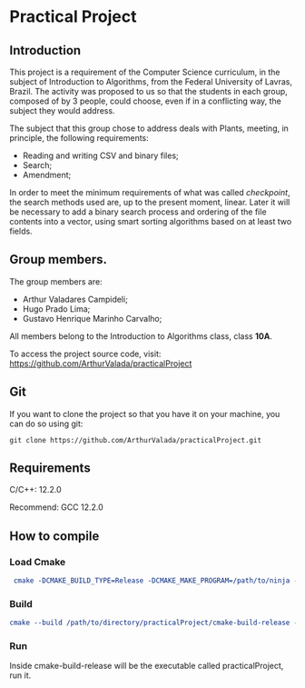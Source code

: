 # Practical Project

## Introduction

This project is a requirement of the Computer Science curriculum, in the subject of Introduction to Algorithms,
from the Federal University of Lavras, Brazil. The activity was proposed to us so that the students in each group, composed of
by 3 people, could choose, even if in a conflicting way, the subject they would address.

The subject that this group chose to address deals with Plants, meeting, in principle, the following requirements:

- Reading and writing CSV and binary files;
- Search;
- Amendment;

In order to meet the minimum requirements of what was called _checkpoint_, the search methods used are, up to the
present moment, linear. Later it will be necessary to add a binary search process and ordering of the
file contents into a vector, using smart sorting algorithms based on at least two fields.

## Group members.

The group members are:
 
- Arthur Valadares Campideli;
- Hugo Prado Lima;
- Gustavo Henrique Marinho Carvalho;

All members belong to the Introduction to Algorithms class, class **10A**.

To access the project source code, visit: https://github.com/ArthurValada/practicalProject

## Git

If you want to clone the project so that you have it on your machine, you can do so using git:
```git
git clone https://github.com/ArthurValada/practicalProject.git
```

## Requirements

C/C++: 12.2.0

Recommend: GCC 12.2.0

## How to compile

### Load Cmake
```cmake
 cmake -DCMAKE_BUILD_TYPE=Release -DCMAKE_MAKE_PROGRAM=/path/to/ninja -DCMAKE_C_COMPILER=/usr/bin/cc -DCMAKE_CXX_COMPILER=/usr/bin/c++ -G Ninja -S /path/to/practicalProject -B /path/to/practicalProject/cmake-build-release
```
### Build

```cmake
cmake --build /path/to/directory/practicalProject/cmake-build-release --target practicalProject -j 6
```

### Run
Inside cmake-build-release will be the executable called practicalProject, run it.